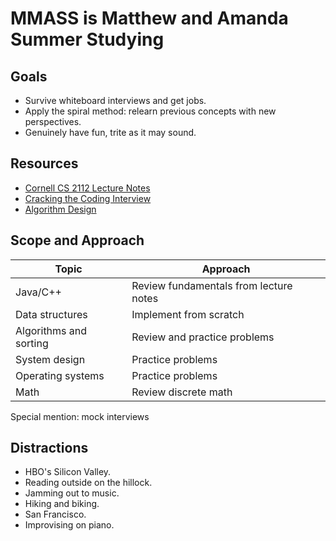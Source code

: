 MMASS is Matthew and Amanda Summer Studying
===========================================


Goals
-----

- Survive whiteboard interviews and get jobs.
- Apply the spiral method: relearn previous concepts with new perspectives.
- Genuinely have fun, trite as it may sound.


Resources
---------

- [Cornell CS 2112 Lecture Notes](http://www.cs.cornell.edu/courses/cs2112/2016fa/lectures/)
- [Cracking the Coding Interview](https://www.amazon.com/Cracking-Coding-Interview-Programming-Questions/dp/0984782850/ref=pd_lpo_sbs_14_t_0?_encoding=UTF8&psc=1&refRID=KD7X1A9GN2JSDTHJHE2E)
- [Algorithm Design](https://www.amazon.com/Algorithm-Design-Jon-Kleinberg/dp/0321295358)


Scope and Approach
------------------

Topic | Approach
------|---------
Java/C++ | Review fundamentals from lecture notes
Data structures | Implement from scratch
Algorithms and sorting | Review and practice problems
System design | Practice problems
Operating systems | Practice problems
Math | Review discrete math

Special mention: mock interviews


Distractions
------------

- HBO's Silicon Valley.
- Reading outside on the hillock.
- Jamming out to music.
- Hiking and biking.
- San Francisco.
- Improvising on piano.

